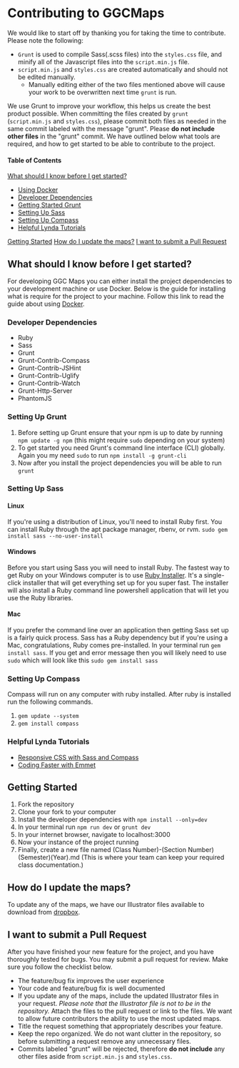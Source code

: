 # Contributing to GGCMaps

We would like to start off by thanking you for taking the time to contribute. Please note the following:
* `Grunt` is used to compile Sass(.scss files) into the `styles.css` file, and minify all of the Javascript files into the `script.min.js` file.
* `script.min.js` and `styles.css` are created automatically and should not be edited manually.
   * Manually editing either of the two files mentioned above will cause your work to be overwritten next time `grunt` is run.

We use Grunt to improve your workflow, this helps us create the best product possible. When committing the files created by `grunt` (`script.min.js` and `styles.css`), please commit both files as needed in the same commit labeled with the message "grunt". Please **do not include other files** in the "grunt" commit.
We have outlined below what tools are required, and how to get started to be able to contribute to the project.

#### Table of Contents

[What should I know before I get started?](#what-should-i-know-before-i-get-started)
  * [Using Docker](https://github.com/ggcmaps/ggcmaps.github.io#docker.md)
  * [Developer Dependencies](#developer-dependencies)
  * [Getting Started Grunt](#setting-up-grunt)
  * [Setting Up Sass](#setting-up-sass)
  * [Setting Up Compass](#setting-up-compass)
  * [Helpful Lynda Tutorials](#helpful-lynda-tutorials)

[Getting Started](#getting-started)
[How do I update the maps?](#how-do-i-update-the-maps)
[I want to submit a Pull Request](#i-want-to-submit-a-pull-request)

## What should I know before I get started?

For developing GGC Maps you can either install the project dependencies to your development machine or use Docker. Below is the guide for installing what is require for the project to your machine. Follow this link to read the guide about using [Docker](https://github.com/ggcmaps/ggcmaps.github.io#docker.md).

### Developer Dependencies

  * Ruby
  * Sass
  * Grunt
  * Grunt-Contrib-Compass
  * Grunt-Contrib-JSHint
  * Grunt-Contrib-Uglify
  * Grunt-Contrib-Watch
  * Grunt-Http-Server
  * PhantomJS

### Setting Up Grunt

  1. Before setting up Grunt ensure that your npm is up to date by running `npm update -g npm` (this might require `sudo` depending on your system)
  2. To get started you need Grunt's command line interface (CLI) globally. Again you my need `sudo` to run `npm install -g grunt-cli`
  3. Now after you install the project dependencies you will be able to run `grunt`

### Setting Up Sass

#### Linux

If you're using a distribution of Linux, you'll need to install Ruby first. You can install Ruby through the apt package manager, rbenv, or rvm.
`sudo gem install sass --no-user-install`

#### Windows

Before you start using Sass you will need to install Ruby. The fastest way to get Ruby on your Windows computer is to use [Ruby Installer](http://rubyinstaller.org/). It's a single-click installer that will get everything set up for you super fast.
The installer will also install a Ruby command line powershell application that will let you use the Ruby libraries.

#### Mac

If you prefer the command line over an application then getting Sass set up is a fairly quick process. Sass has a Ruby dependency but if you're using a Mac, congratulations, Ruby comes pre-installed.
In your terminal run `gem install sass`. If you get and error message then you will likely need to use `sudo` which will look like this `sudo gem install sass`

### Setting Up Compass

Compass will run on any computer with ruby installed. After ruby is installed run the following commands.

  1. `gem update --system`
  2. `gem install compass`

### Helpful Lynda Tutorials

* [Responsive CSS with Sass and Compass](https://www.lynda.com/CSS-tutorials/Responsive-CSS-Sass-Compass/140777-2.html)
* [Coding Faster with Emmet](https://www.lynda.com/Emmet-tutorials/Coding-Faster-Emmet/133353-2.html)

## Getting Started

  1. Fork the repository
  2. Clone your fork to your computer
  3. Install the developer dependencies with `npm install --only=dev`
  4. In your terminal run `npm run dev` or `grunt dev`
  5. In your internet browser, navigate to localhost:3000
  6. Now your instance of the project running
  7. Finally, create a new file named (Class Number)-(Section Number)(Semester)(Year).md (This is where your team can keep your required class documentation.)

## How do I update the maps?

To update any of the maps, we have our Illustrator files available to download from [dropbox](https://www.dropbox.com/sh/vg22hm3euf1c1a8/AACf3K7j7Q4_mJ7MEhcVDET6a?dl=0).

## I want to submit a Pull Request

After you have finished your new feature for the project, and you have thoroughly tested for bugs. You may submit a pull request for review. Make sure you follow the checklist below.

  * The feature/bug fix improves the user experience
  * Your code and feature/bug fix is well documented
  * If you update any of the maps, include the updated Illustrator files in your request. *Please note that the Illustrator file is not to be in the repository.* Attach the files to the pull request or link to the files. We want to allow future contributors the ability to use the most updated maps.
  * Title the request something that appropriately describes your feature.
  * Keep the repo organized. We do not want clutter in the repository, so before submitting a request remove any unnecessary files.
  * Commits labeled "grunt" will be rejected, therefore **do not include** any other files aside from `script.min.js` and `styles.css`.
